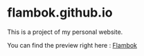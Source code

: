 # flambok.github.io
This is a project of my personal website.

You can find the preview right here : [Flambok](https://flambok.github.io/)
